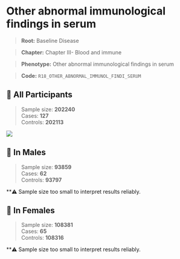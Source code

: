# Other abnormal immunological findings in serum

> **Root:** Baseline Disease  

> **Chapter:** Chapter III- Blood and immune  

> **Phenotype:** Other abnormal immunological findings in serum  

> **Code:** `R18_OTHER_ABNORMAL_IMMUNOL_FINDI_SERUM`

## 🧪 All Participants  
> Sample size: **202240**  
> Cases: **127**  
> Controls: **202113**
<img src="/Disease/Figures/ALL/Incidence/R18_OTHER_ABNORMAL_IMMUNOL_FINDI_SERUM.png"/>
<CsvTable src="/public/Disease/Data/ALL/Incidence/COX_R18_OTHER_ABNORMAL_IMMUNOL_FINDI_SERUM.csv" label="🔍 View full results" />

## 👨 In Males  
> Sample size: **93859**  
> Cases: **62**  
> Controls: **93797**

**⚠️ Sample size too small to interpret results reliably.


## 👩 In Females  
> Sample size: **108381**  
> Cases: **65**  
> Controls: **108316**

**⚠️ Sample size too small to interpret results reliably.

